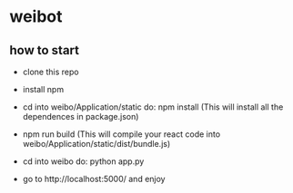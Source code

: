 # weibot

## how to start
- clone this repo

- install npm
- cd into weibo/Application/static   do: npm install  (This will install all the dependences in package.json)
- npm run build  (This will compile your react code into weibo/Application/static/dist/bundle.js)
- cd into weibo   do: python app.py
- go to http://localhost:5000/ and enjoy
